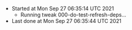   - Started at Mon Sep 27 06:35:14 UTC 2021
    - Running tweak 000-do-test-refresh-deps...
  - Last done at Mon Sep 27 06:35:44 UTC 2021
